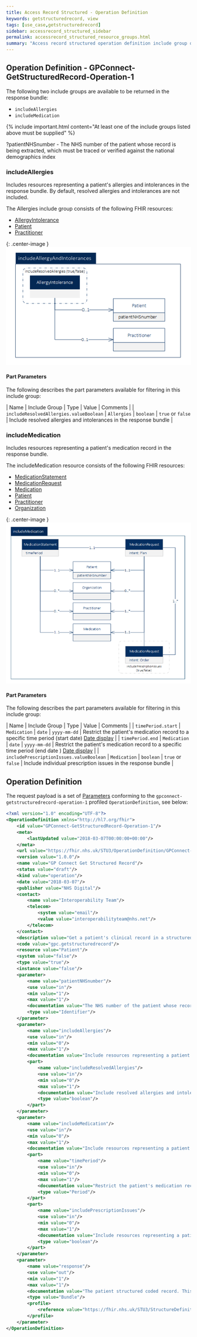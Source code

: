 ```yaml
---
title: Access Record Structured - Operation Definition
keywords: getstructuredrecord, view
tags: [use_case,getstructuredrecord]
sidebar: accessrecord_structured_sidebar
permalink: accessrecord_structured_resource_groups.html
summary: "Access record structured operation definition include group details"
---
```


## Operation Definition - GPConnect-GetStructuredRecord-Operation-1  ##

The following two include groups are available to be returned in the response bundle:

- `includeAllergies`
- `includeMedication`


{% include important.html content="At least one of the include groups listed above must be supplied" %}

?patientNHSnumber - The NHS number of the patient whose record is being extracted, which must be traced or verified against the national demographics index

### includeAllergies ###

Includes resources representing a patient's allergies and intolerances in the response bundle. By default, resolved allergies and intolerances are not included.

The Allergies include group consists of the following FHIR resources:

- [AllergyIntolerance](http://www.hl7.org/fhir/STU3/allergyintolerance.html "AllergyIntolerance")
- [Patient](https://www.hl7.org/fhir/patient.html "Patient")
- [Practitioner](https://www.hl7.org/fhir/practitioner.html "Practitioner")

{: .center-image }
![AlleryIntolerance Resource Group diagram](images/access_structured/AllergyIntoleranceResourceGroup.png)


#### Part Parameters ####

The following describes the part parameters available for filtering in this include group:

| Name                  | Include Group | Type | Value | Comments |
| `includeResolvedAllergies.valueBoolean` | `Allergies` | `boolean` | `true` or `false` | Include resolved allergies and intolerances in the response bundle |




### includeMedication ###

Includes resources representing a patient's medication record in the response bundle.

The includeMedication resource consists of the following FHIR resources:

- [MedicationStatement](https://www.hl7.org/fhir/medicationstatement.html "MedicationStatement")
- [MedicationRequest](https://www.hl7.org/fhir/medicationrequest.html "MedicationRequest")
- [Medication](http://www.hl7.org/fhir/STU3/medication.html "Medication")
- [Patient](https://www.hl7.org/fhir/patient.html "Patient")
- [Practitioner](https://www.hl7.org/fhir/practitioner.html "Practitioner")
- [Organization](https://www.hl7.org/fhir/organization.html "Organization")

{: .center-image }
![Medication Resource Group diagram](images/access_structured/MedicationResourceGroup.png)


#### Part Parameters ####

The following describes the part parameters available for filtering in this include group:

| Name                  | Include Group | Type | Value | Comments |
| `timePeriod.start` | `Medication` | `date` | `yyyy-mm-dd` | Restrict the patient's medication record to a specific time period (start date) [Date display](http://systems.digital.nhs.uk/data/cui/uig/datedisplay.pdf) |
| `timePeriod.end` | `Medication` | `date` | `yyyy-mm-dd` | Restrict the patient's medication record to a specific time period (end date ) [Date display](http://systems.digital.nhs.uk/data/cui/uig/datedisplay.pdf) |
| `includePrescriptionIssues.valueBoolean` | `Medication` | `boolean` | `true` or `false` | Include individual prescription issues in the response bundle |



## Operation Definition ##

The request payload is a set of [Parameters](https://www.hl7.org/fhir/parameters.html) conforming to the `gpconnect-getstructuredrecord-operation-1` profiled `OperationDefinition`, see below:


```xml
<?xml version="1.0" encoding="UTF-8"?>
<OperationDefinition xmlns="http://hl7.org/fhir">
	<id value="GPConnect-GetStructuredRecord-Operation-1"/>
	<meta>
		<lastUpdated value="2018-03-07T00:00:00+00:00"/>
	</meta>
	<url value="https://fhir.nhs.uk/STU3/OperationDefinition/GPConnect-GetStructuredRecord-Operation-1"/>
	<version value="1.0.0"/>
	<name value="GP Connect Get Structured Record"/>
	<status value="draft"/>
	<kind value="operation"/>
	<date value="2018-03-07"/>
	<publisher value="NHS Digital"/>
	<contact>
		<name value="Interoperability Team"/>
		<telecom>
			<system value="email"/>
			<value value="interoperabilityteam@nhs.net"/>
		</telecom>
	</contact>
	<description value="Get a patient's clinical record in a structured coded format."/>
	<code value="gpc.getstructuredrecord"/>
	<resource value="Patient"/>
	<system value="false"/>
	<type value="true"/>
	<instance value="false"/>
	<parameter>
		<name value="patientNHSnumber"/>
		<use value="in"/>
		<min value="1"/>
		<max value="1"/>
		<documentation value="The NHS number of the patient whose record is being extracted, which must be traced or verified against the national demographics index."/>
		<type value="Identifier"/>
	</parameter>
	<parameter>
		<name value="includeAllergies"/>
		<use value="in"/>
		<min value="0"/>
		<max value="1"/>
		<documentation value="Include resources representing a patient's allergies and intolerances in the response bundle. By default, resolved allergies and intolerances are not included."/>
		<part>
			<name value="includeResolvedAllergies"/>
			<use value="in"/>
			<min value="0"/>
			<max value="1"/>
			<documentation value="Include resolved allergies and intolerances in the response bundle."/>
			<type value="boolean"/>
		</part>
	</parameter>
	<parameter>
		<name value="includeMedication"/>
		<use value="in"/>
		<min value="0"/>
		<max value="1"/>
		<documentation value="Include resources representing a patient's medication record in the response bundle."/>
		<part>
			<name value="timePeriod"/>
			<use value="in"/>
			<min value="0"/>
			<max value="1"/>
			<documentation value="Restrict the patient's medication record to a specific time period."/>
			<type value="Period"/>
		</part>
		<part>
			<name value="includePrescriptionIssues"/>
			<use value="in"/>
			<min value="0"/>
			<max value="1"/>
			<documentation value="Include resources representing a patient's allergies and intolerances in the response bundle. By default, resolved allergies and intolerances are not included."/>
			<type value="boolean"/>
		</part>
	</parameter>
	<parameter>
		<name value="response"/>
		<use value="out"/>
		<min value="1"/>
		<max value="1"/>
		<documentation value="The patient structured coded record. This is returned as a bundle containing resources representing the record as requested by the given input parameters."/>
		<type value="Bundle"/>
		<profile>
			<reference value="https://fhir.nhs.uk/STU3/StructureDefinition/GPConnect-GetStructuredRecord-Bundle-1"/>
		</profile>
	</parameter>
</OperationDefinition>
```
